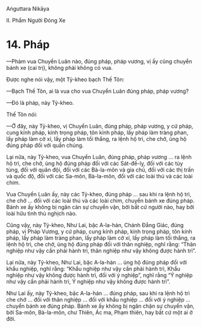 Aṅguttara Nikāya

II. Phẩm Người Ðóng Xe

# 14. Pháp

—Phàm vua Chuyển Luân nào, đúng pháp, pháp vương, vị ấy cũng chuyển bánh xe (cai trị), không phải không có vua.

Ðược nghe nói vậy, một Tỷ-kheo bạch Thế Tôn:

—Bạch Thế Tôn, ai là vua cho vua Chuyển Luân đúng pháp, pháp vương?

—Ðó là pháp, này Tỷ-kheo.

Thế Tôn nói:

—Ở đây, này Tỷ-kheo, vị Chuyển Luân, đúng pháp, pháp vương, y cứ pháp, cung kính pháp, kính trọng pháp, tôn kính pháp, lấy pháp làm tràng phan, lấy pháp làm cờ xí, lấy pháp làm tối thắng, ra lệnh hộ trì, che chở, ủng hộ đúng pháp đối với quần chúng.

Lại nữa, này Tỷ-kheo, vua Chuyển Luân, đúng pháp, pháp vương ... ra lệnh hộ trì, che chở, ủng hộ đúng pháp đối với các Sát-đế-lỵ, đối với các tùy tùng, đối với quân đội, đối với các Bà-la-môn và gia chủ, đối với các thị trấn và quốc độ, đối với các Sa-môn, Bà-la-môn, đối với các loài thú và các loài chim.

Vua Chuyển Luân ấy, này các Tỷ-kheo, đúng pháp ... sau khi ra lệnh hộ trì, che chở ... đối với các loài thú và các loài chim, chuyển bánh xe đúng pháp. Bánh xe ấy không bị ngăn cản sự chuyển vận, bởi bất cứ người nào, hay bởi loài hữu tình thù nghịch nào.

Cũng vậy, này Tỷ-kheo, Như Lai, bậc A-la-hán, Chánh Ðẳng Giác, đúng pháp, vị Pháp Vương, y cứ pháp, cung kính pháp, kính trọng pháp, tôn kính pháp, lấy pháp làm tràng phan, lấy pháp làm cờ xí, lấy pháp làm tối thắng, ra lệnh hộ trì, che chở, ủng hộ đúng pháp đối với thân nghiệp, nghĩ rằng: “Thân nghiệp như vậy cần phải hành trì, thân nghiệp như vậy không được hành trì”.

Lại nữa, này Tỷ-kheo, Như Lai, bậc A-la-hán ... ủng hộ đúng pháp đối với khẩu nghiệp, nghĩ rằng: “Khẩu nghiệp như vậy cần phải hành trì, Khẩu nghiệp như vậy không được hành trì, đối với ý nghiệp”, nghĩ rằng “Ý nghiệp như vậy cần phải hành trì, Ý nghiệp như vậy không được hành trì”.

Như Lai ấy, này Tỷ-kheo, bậc A-la-hán ... đúng pháp, sau khi ra lệnh hộ trì che chở ... đối với thân nghiệp ... đối với khẩu nghiệp ... đối với ý nghiệp ... chuyển bánh xe đúng pháp. Bánh xe ấy không bị ngăn chặn sự chuyển vận, bởi Sa-môn, Bà-la-môn, chư Thiên, Ác ma, Phạm thiên, hay bất cứ một ai ở đời.


